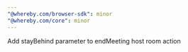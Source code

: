 ```yaml
---
"@whereby.com/browser-sdk": minor
"@whereby.com/core": minor
---
```


Add stayBehind parameter to endMeeting host room action
